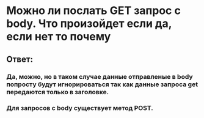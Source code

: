# Можно ли послать GET запрос с body. Что произойдет если да, если нет то почему
## Ответ:
### Да, можно, но в таком случае данные отправленые в body попросту будут игнорироваться так как данные запроса get передаются только в заголовке. 
### Для запросов с body существует метод POST.
